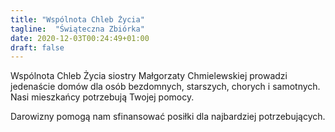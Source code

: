 ```yaml
---
title: "Wspólnota Chleb Życia"
tagline:  "Świąteczna Zbiórka"
date: 2020-12-03T00:24:49+01:00
draft: false 
---
```

Wspólnota Chleb Życia siostry Małgorzaty Chmielewskiej prowadzi jedenaście domów dla osób bezdomnych, starszych, chorych i samotnych. Nasi mieszkańcy potrzebują Twojej pomocy. 

Darowizny pomogą nam sfinansować posiłki dla najbardziej potrzebujących. 
